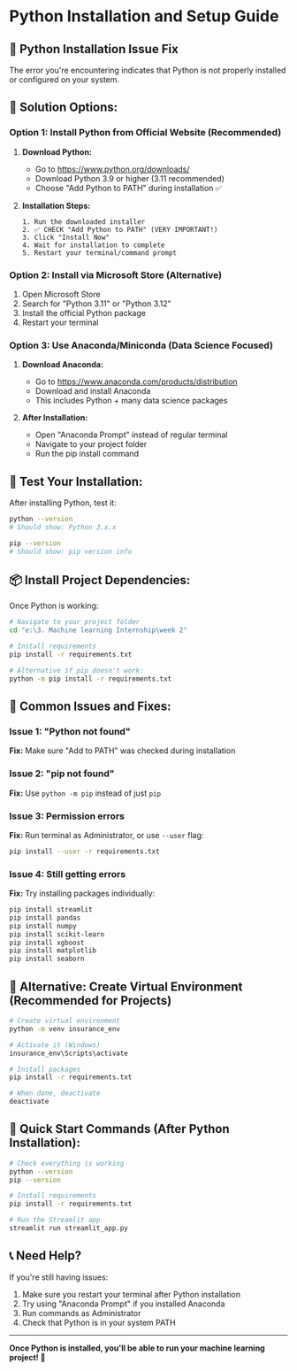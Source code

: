 # Python Installation and Setup Guide

## 🐍 Python Installation Issue Fix

The error you're encountering indicates that Python is not properly installed or configured on your system.

## 🔧 Solution Options:

### Option 1: Install Python from Official Website (Recommended)

1. **Download Python:**
   - Go to https://www.python.org/downloads/
   - Download Python 3.9 or higher (3.11 recommended)
   - Choose "Add Python to PATH" during installation ✅

2. **Installation Steps:**
   ```
   1. Run the downloaded installer
   2. ✅ CHECK "Add Python to PATH" (VERY IMPORTANT!)
   3. Click "Install Now"
   4. Wait for installation to complete
   5. Restart your terminal/command prompt
   ```

### Option 2: Install via Microsoft Store (Alternative)

1. Open Microsoft Store
2. Search for "Python 3.11" or "Python 3.12"
3. Install the official Python package
4. Restart your terminal

### Option 3: Use Anaconda/Miniconda (Data Science Focused)

1. **Download Anaconda:**
   - Go to https://www.anaconda.com/products/distribution
   - Download and install Anaconda
   - This includes Python + many data science packages

2. **After Installation:**
   - Open "Anaconda Prompt" instead of regular terminal
   - Navigate to your project folder
   - Run the pip install command

## 🧪 Test Your Installation:

After installing Python, test it:
```bash
python --version
# Should show: Python 3.x.x

pip --version
# Should show: pip version info
```

## 📦 Install Project Dependencies:

Once Python is working:
```bash
# Navigate to your project folder
cd "e:\3. Machine learning Internship\week 2"

# Install requirements
pip install -r requirements.txt

# Alternative if pip doesn't work:
python -m pip install -r requirements.txt
```

## 🚨 Common Issues and Fixes:

### Issue 1: "Python not found"
**Fix:** Make sure "Add to PATH" was checked during installation

### Issue 2: "pip not found"
**Fix:** Use `python -m pip` instead of just `pip`

### Issue 3: Permission errors
**Fix:** Run terminal as Administrator, or use `--user` flag:
```bash
pip install --user -r requirements.txt
```

### Issue 4: Still getting errors
**Fix:** Try installing packages individually:
```bash
pip install streamlit
pip install pandas
pip install numpy
pip install scikit-learn
pip install xgboost
pip install matplotlib
pip install seaborn
```

## 🔄 Alternative: Create Virtual Environment (Recommended for Projects)

```bash
# Create virtual environment
python -m venv insurance_env

# Activate it (Windows)
insurance_env\Scripts\activate

# Install packages
pip install -r requirements.txt

# When done, deactivate
deactivate
```

## 🎯 Quick Start Commands (After Python Installation):

```bash
# Check everything is working
python --version
pip --version

# Install requirements
pip install -r requirements.txt

# Run the Streamlit app
streamlit run streamlit_app.py
```

## 📞 Need Help?

If you're still having issues:
1. Make sure you restart your terminal after Python installation
2. Try using "Anaconda Prompt" if you installed Anaconda
3. Run commands as Administrator
4. Check that Python is in your system PATH

---

**Once Python is installed, you'll be able to run your machine learning project! 🚀**

